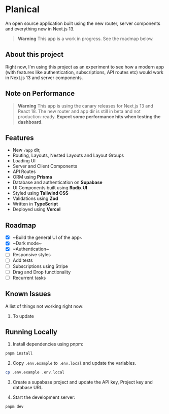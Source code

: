 # Planical

An open source application built using the new router, server components and everything new in Next.js 13.

> **Warning**
> This app is a work in progress.
> See the roadmap below.

## About this project

Right now, I'm using this project as an experiment to see how a modern app (with features like authentication, subscriptions, API routes etc) would work in Next.js 13 and server components.

## Note on Performance

> **Warning**
> This app is using the canary releases for Next.js 13 and React 18. The new router and app dir is still in beta and not production-ready.
> **Expect some performance hits when testing the dashboard**.

## Features

- New `/app` dir,
- Routing, Layouts, Nested Layouts and Layout Groups
- Loading UI
- Server and Client Components
- API Routes
- ORM using **Prisma**
- Database and authentication on **Supabase**
- UI Components built using **Radix UI**
- Styled using **Tailwind CSS**
- Validations using **Zod**
- Written in **TypeScript**
- Deployed using **Vercel**

## Roadmap

- [x] ~Build the general UI of the app~
- [x] ~Dark mode~
- [x] ~Authentication~
- [ ] Responsive styles
- [ ] Add tests
- [ ] Subscriptions using Stripe
- [ ] Drag and Drop functionality
- [ ] Recurrent tasks

## Known Issues

A list of things not working right now:

1. To update

## Running Locally

1. Install dependencies using pnpm:

```sh
pnpm install
```

2. Copy `.env.example` to `.env.local` and update the variables.

```sh
cp .env.example .env.local
```

3. Create a supabase project and update the API key, Project key and database URL.

4. Start the development server:

```sh
pnpm dev
```

